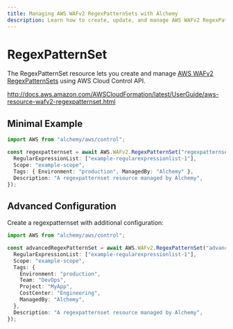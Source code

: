 ```yaml
---
title: Managing AWS WAFv2 RegexPatternSets with Alchemy
description: Learn how to create, update, and manage AWS WAFv2 RegexPatternSets using Alchemy Cloud Control.
---
```


# RegexPatternSet

The RegexPatternSet resource lets you create and manage [AWS WAFv2 RegexPatternSets](https://docs.aws.amazon.com/wafv2/latest/userguide/) using AWS Cloud Control API.

http://docs.aws.amazon.com/AWSCloudFormation/latest/UserGuide/aws-resource-wafv2-regexpatternset.html

## Minimal Example

```ts
import AWS from "alchemy/aws/control";

const regexpatternset = await AWS.WAFv2.RegexPatternSet("regexpatternset-example", {
  RegularExpressionList: ["example-regularexpressionlist-1"],
  Scope: "example-scope",
  Tags: { Environment: "production", ManagedBy: "Alchemy" },
  Description: "A regexpatternset resource managed by Alchemy",
});
```

## Advanced Configuration

Create a regexpatternset with additional configuration:

```ts
import AWS from "alchemy/aws/control";

const advancedRegexPatternSet = await AWS.WAFv2.RegexPatternSet("advanced-regexpatternset", {
  RegularExpressionList: ["example-regularexpressionlist-1"],
  Scope: "example-scope",
  Tags: {
    Environment: "production",
    Team: "DevOps",
    Project: "MyApp",
    CostCenter: "Engineering",
    ManagedBy: "Alchemy",
  },
  Description: "A regexpatternset resource managed by Alchemy",
});
```

